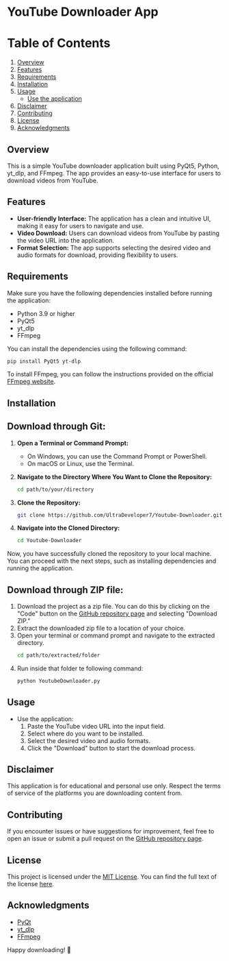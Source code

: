 # YouTube Downloader App

# Table of Contents
1. [Overview](#overview)
2. [Features](#features)
3. [Requirements](#requirements)
4. [Installation](installation)
5. [Usage](#usage)
   - [Use the application](#use-the-application)
6. [Disclaimer](#disclaimer)
7. [Contributing](#contributing)
8. [License](#license)
9. [Acknowledgments](#acknowledgments)


## Overview
This is a simple YouTube downloader application built using PyQt5, Python, yt_dlp, and FFmpeg. The app provides an easy-to-use interface for users to download videos from YouTube.

## Features
- **User-friendly Interface:** The application has a clean and intuitive UI, making it easy for users to navigate and use.
- **Video Download:** Users can download videos from YouTube by pasting the video URL into the application.
- **Format Selection:** The app supports selecting the desired video and audio formats for download, providing flexibility to users.

## Requirements
Make sure you have the following dependencies installed before running the application:
- Python 3.9 or higher
- PyQt5
- yt_dlp
- FFmpeg

You can install the dependencies using the following command:
```bash
pip install PyQt5 yt-dlp
```
To install FFmpeg, you can follow the instructions provided on the official [FFmpeg website](https://ffmpeg.org/download.html).

## Installation
## Download through Git:
1. **Open a Terminal or Command Prompt:**
   - On Windows, you can use the Command Prompt or PowerShell.
   - On macOS or Linux, use the Terminal.

2. **Navigate to the Directory Where You Want to Clone the Repository:**
   ```bash
   cd path/to/your/directory
   ```
3. **Clone the Repository:**
   ```bash
   git clone https://github.com/UltraDeveloper7/Youtube-Downloader.git
   ```
4. **Navigate into the Cloned Directory:**
   ```bash
   cd Youtube-Downloader
   ```
Now, you have successfully cloned the repository to your local machine. You can proceed with the next steps, such as installing dependencies and running the application.

## Download through ZIP file:
1. Download the project as a zip file. You can do this by clicking on the "Code" button on the [GitHub repository page](https://github.com/UltraDeveloper7/Youtube-Downloader) and selecting "Download ZIP."
2. Extract the downloaded zip file to a location of your choice.
3. Open your terminal or command prompt and navigate to the extracted directory.
   ```bash
   cd path/to/extracted/folder
   ```
4. Run inside that folder te following command:
   ```bash
   python YoutubeDownloader.py
   ```
## Usage
- Use the application:
   1. Paste the YouTube video URL into the input field.
   2. Select where do you want to be installed.
   3. Select the desired video and audio formats.
   4. Click the "Download" button to start the download process.

## Disclaimer
This application is for educational and personal use only. Respect the terms of service of the platforms you are downloading content from.

## Contributing
If you encounter issues or have suggestions for improvement, feel free to open an issue or submit a pull request on the [GitHub repository page](https://github.com/UltraDeveloper7/Youtube-Downloader).

## License
This project is licensed under the [MIT License](LICENSE). You can find the full text of the license [here](https://opensource.org/licenses/MIT).

## Acknowledgments
- [PyQt](https://riverbankcomputing.com/software/pyqt/)
- [yt_dlp](https://github.com/yt-dlp/yt-dlp)
- [FFmpeg](https://ffmpeg.org/)

Happy downloading! 🎉
